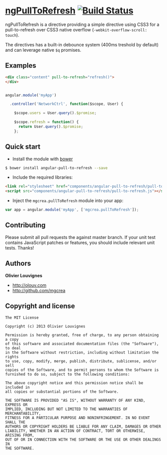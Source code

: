 # [ngPullToRefresh](http://mgcrea.github.com/angular-pull-to-refresh) [![Build Status](https://secure.travis-ci.org/mgcrea/angular-pull-to-refresh.png?branch=master)](http://travis-ci.org/#!/mgcrea/angular-pull-to-refresh)

ngPullToRefresh is a directive providing a simple directive using CSS3 for a pull-to-refresh over CSS3 native overflow (`-webkit-overflow-scroll: touch`).

The directives has a built-in debounce system (400ms treshold by default) and can leverage native `$q` promises.

## Examples

``` html
<div class="content" pull-to-refresh="refresh()">
</div>
```

``` javascript

angular.module('myApp')

  .controller('NetworkCtrl', function($scope, User) {

    $scope.users = User.query().$promise;

    $scope.refresh = function() {
      return User.query().$promise;
    };

```


## Quick start

+ Install the module with [bower](http://bower.io/)

``` bash
$ bower install angular-pull-to-refresh --save
```

+ Include the required libraries:

>
``` html
<link rel="stylesheet" href="components/angular-pull-to-refresh/pull-to-refresh.css">
<script src="components/angular-pull-to-refresh/pull-to-refresh.js"></script>
```

+ Inject the `mgcrea.pullToRefresh` module into your app:

>
``` javascript
var app = angular.module('myApp', ['mgcrea.pullToRefresh']);
```



## Contributing

Please submit all pull requests the against master branch. If your unit test contains JavaScript patches or features, you should include relevant unit tests. Thanks!



## Authors

**Olivier Louvignes**

+ http://olouv.com
+ http://github.com/mgcrea



## Copyright and license

	The MIT License

	Copyright (c) 2013 Olivier Louvignes

	Permission is hereby granted, free of charge, to any person obtaining a copy
	of this software and associated documentation files (the "Software"), to deal
	in the Software without restriction, including without limitation the rights
	to use, copy, modify, merge, publish, distribute, sublicense, and/or sell
	copies of the Software, and to permit persons to whom the Software is
	furnished to do so, subject to the following conditions:

	The above copyright notice and this permission notice shall be included in
	all copies or substantial portions of the Software.

	THE SOFTWARE IS PROVIDED "AS IS", WITHOUT WARRANTY OF ANY KIND, EXPRESS OR
	IMPLIED, INCLUDING BUT NOT LIMITED TO THE WARRANTIES OF MERCHANTABILITY,
	FITNESS FOR A PARTICULAR PURPOSE AND NONINFRINGEMENT. IN NO EVENT SHALL THE
	AUTHORS OR COPYRIGHT HOLDERS BE LIABLE FOR ANY CLAIM, DAMAGES OR OTHER
	LIABILITY, WHETHER IN AN ACTION OF CONTRACT, TORT OR OTHERWISE, ARISING FROM,
	OUT OF OR IN CONNECTION WITH THE SOFTWARE OR THE USE OR OTHER DEALINGS IN
	THE SOFTWARE.
